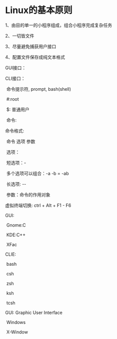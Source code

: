 # Linux的基本原则

1、由目的单一的小程序组成，组合小程序完成复杂任务

2、一切皆文件

3、尽量避免捕获用户接口

4、配置文件保存成纯文本格式



GUI接口：

CLI接口：

​	命令提示符, prompt, bash(shell)

​		#:root

​		$: 普通用户

​	命令:

命令格式:

​	命令 	选项	参数

​			选项：

​				短选项：-

​					多个选项可以组合：-a -b = -ab

​				长选项: --

​					参数：命令的作用对象

虚拟终端切换: ctrl + Alt + F1 - F6

GUI:

​	Gnome:C

​	KDE:C++

​	XFac

CLIE:

​	bash

​	csh

​	zsh

​	ksh

​	tcsh

GUI: Graphic User Interface

​	Windows

​	X-Window









